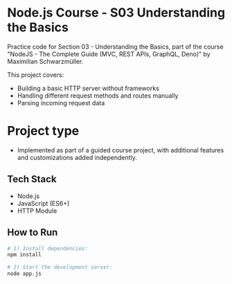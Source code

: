 # Node.js Course - S03 Understanding the Basics

Practice code for Section 03 - Understanding the Basics, part of the course "NodeJS - The Complete Guide (MVC, REST APIs, GraphQL, Deno)" by Maximilian Schwarzmüller.

This project covers:
- Building a basic HTTP server without frameworks
- Handling different request methods and routes manually
- Parsing incoming request data

# Project type
- Implemented as part of a guided course project, with additional features and customizations added independently.

## Tech Stack
- Node.js
- JavaScript (ES6+)
- HTTP Module
## How to Run

```bash
# 1) Install dependencies:
npm install

# 2) Start the development server:
node app.js
```
